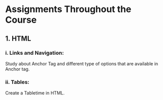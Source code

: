 # Assignments Throughout the Course

## 1. HTML

### i. Links and Navigation:

Study about Anchor Tag and different type of options that are available in Anchor tag.

### ii. Tables:

Create a Tabletime in HTML.
